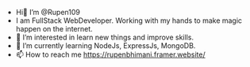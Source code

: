 -  Hi👋 I’m @Rupen109
-  I am FullStack WebDeveloper.  Working with my hands to make magic happen on the internet.
- 👀 I’m interested in learn new things and improve skills.
- 🌱 I’m currently learning NodeJs, ExpressJs, MongoDB.
- 📫 How to reach me https://rupenbhimani.framer.website/

<!---
Rupen109/Rupen109 is a ✨ special ✨ repository because its `README.md` (this file) appears on your GitHub profile.
You can click the Preview link to take a look at your changes.
--->

